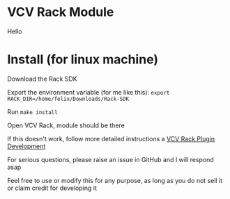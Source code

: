 # VCV Rack Module

Hello

# Install (for linux machine)

Download the Rack SDK

Export the environment variable (for me like this): `export RACK_DIR=/home/felix/Downloads/Rack-SDK`

Run `make install`

Open VCV Rack, module should be there

If this doesn't work, follow more detailed instructions a [VCV Rack Plugin Development](https://vcvrack.com/manual/PluginDevelopmentTutorial)

For serious questions, please raise an issue in GitHub and I will respond asap

Feel free to use or modify this for any purpose, as long as you do not sell it or claim credit for developing it